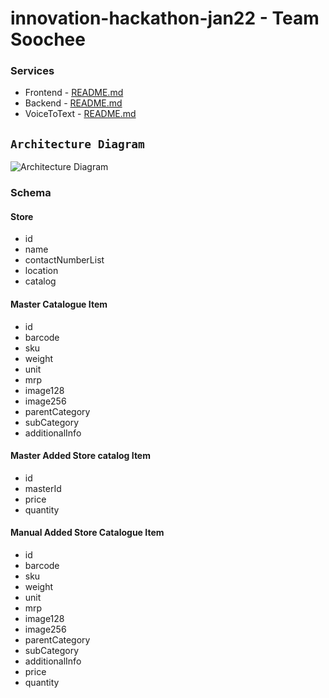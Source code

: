 # innovation-hackathon-jan22 - Team Soochee

### Services
 - Frontend - [README.md](/frontend/README.md)
 - Backend - [README.md](/backend/README.md)
 - VoiceToText - [README.md](/voiceToTextService/README.md)


## `Architecture Diagram`
![Architecture Diagram](/frontend/docs/images/architecture-diagram-FrontEnd.jpg)

### Schema

#### Store
 - id
 - name
 - contactNumberList
 - location
 - catalog

#### Master Catalogue Item
 - id
 - barcode
 - sku
 - weight
 - unit
 - mrp
 - image128
 - image256
 - parentCategory
 - subCategory
 - additionalInfo

#### Master Added Store catalog Item
 - id
 - masterId
 - price
 - quantity

#### Manual Added Store Catalogue Item
 - id
 - barcode
 - sku
 - weight
 - unit
 - mrp
 - image128
 - image256
 - parentCategory
 - subCategory
 - additionalInfo
 - price
 - quantity
